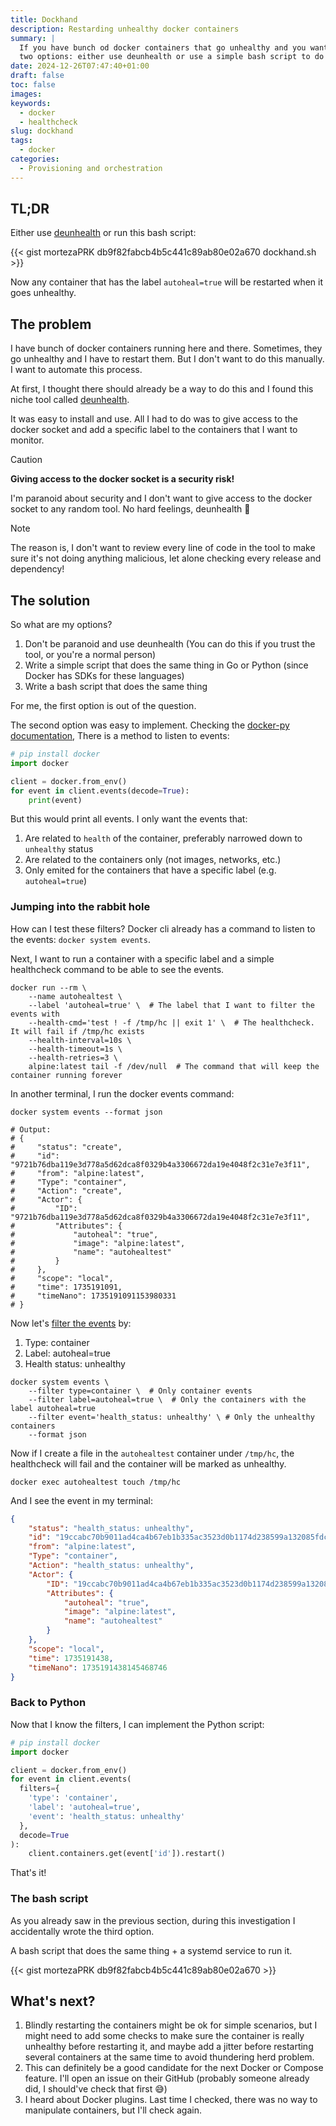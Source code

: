 ```yaml
---
title: Dockhand
description: Restarding unhealthy docker containers
summary: |
  If you have bunch od docker containers that go unhealthy and you want to restart them automatically, you have
  two options: either use deunhealth or use a simple bash script to do the same thing.
date: 2024-12-26T07:47:40+01:00
draft: false
toc: false
images:
keywords:
  - docker
  - healthcheck
slug: dockhand
tags:
  - docker
categories:
  - Provisioning and orchestration
---
```


## TL;DR

Either use [deunhealth](https://github.com/qdm12/deunhealth) or run this bash script:

{{< gist mortezaPRK db9f82fabcb4b5c441c89ab80e02a670 dockhand.sh >}}

Now any container that has the label `autoheal=true` will be restarted when it goes unhealthy.


## The problem

I have bunch of docker containers running here and there. Sometimes, they go unhealthy and I have to restart them. But I don't want to do this manually. I want to automate this process.

At first, I thought there should already be a way to do this and I found this niche tool called [deunhealth](https://github.com/qdm12/deunhealth).

It was easy to install and use. All I had to do was to give access to the docker socket and add a specific label to the containers that I want to monitor.


> [!CAUTION]
> **Giving access to the docker socket is a security risk!**

I'm paranoid about security and I don't want to give access to the docker socket to any random tool. No hard feelings, deunhealth :melting_face:

> [!NOTE]
> The reason is, I don't want to review every line of code in the tool to make sure it's not doing anything malicious, let alone checking every release and dependency!


## The solution

So what are my options?

1. Don't be paranoid and use deunhealth (You can do this if you trust the tool, or you're a normal person)
2. Write a simple script that does the same thing in Go or Python (since Docker has SDKs for these languages)
3. Write a bash script that does the same thing


For me, the first option is out of the question.

The second option was easy to implement. Checking the [docker-py documentation](https://docker-py.readthedocs.io/en/stable/client.html), There is a method to listen to events:

```python
# pip install docker
import docker

client = docker.from_env()
for event in client.events(decode=True):
    print(event)
```

But this would print all events. I only want the events that:
1. Are related to `health` of the container, preferably narrowed down to `unhealthy` status
2. Are related to the containers only (not images, networks, etc.)
3. Only emited for the containers that have a specific label (e.g. `autoheal=true`)

### Jumping into the rabbit hole

How can I test these filters? Docker cli already has a command to listen to the events: `docker system events`.

Next, I want to run a container with a specific label and a simple healthcheck command to be able to see the events.

```shell
docker run --rm \
    --name autohealtest \
    --label 'autoheal=true' \  # The label that I want to filter the events with
    --health-cmd='test ! -f /tmp/hc || exit 1' \  # The healthcheck. It will fail if /tmp/hc exists
    --health-interval=10s \
    --health-timeout=1s \
    --health-retries=3 \
    alpine:latest tail -f /dev/null  # The command that will keep the container running forever
```

In another terminal, I run the docker events command:

```shell
docker system events --format json

# Output:
# {
#     "status": "create",
#     "id": "9721b76dba119e3d778a5d62dca8f0329b4a3306672da19e4048f2c31e7e3f11",
#     "from": "alpine:latest",
#     "Type": "container",
#     "Action": "create",
#     "Actor": {
#         "ID": "9721b76dba119e3d778a5d62dca8f0329b4a3306672da19e4048f2c31e7e3f11",
#         "Attributes": {
#             "autoheal": "true",
#             "image": "alpine:latest",
#             "name": "autohealtest"
#         }
#     },
#     "scope": "local",
#     "time": 1735191091,
#     "timeNano": 1735191091153980331
# }
```

Now let's [filter the events](https://docs.docker.com/reference/cli/docker/system/events/#filter) by:
1. Type: container
2. Label: autoheal=true
3. Health status: unhealthy

```shell
docker system events \
    --filter type=container \  # Only container events
    --filter label=autoheal=true \  # Only the containers with the label autoheal=true
    --filter event='health_status: unhealthy' \ # Only the unhealthy containers
    --format json
```

Now if I create a file in the `autohealtest` container under `/tmp/hc`, the healthcheck will fail and the container will be marked as unhealthy.

```shell
docker exec autohealtest touch /tmp/hc
```

And I see the event in my terminal:
```json
{
    "status": "health_status: unhealthy",
    "id": "19ccabc70b9011ad4ca4b67eb1b335ac3523d0b1174d238599a132085fdcb142",
    "from": "alpine:latest",
    "Type": "container",
    "Action": "health_status: unhealthy",
    "Actor": {
        "ID": "19ccabc70b9011ad4ca4b67eb1b335ac3523d0b1174d238599a132085fdcb142",
        "Attributes": {
            "autoheal": "true",
            "image": "alpine:latest",
            "name": "autohealtest"
        }
    },
    "scope": "local",
    "time": 1735191438,
    "timeNano": 1735191438145468746
}
```

### Back to Python

Now that I know the filters, I can implement the Python script:

```python
# pip install docker
import docker

client = docker.from_env()
for event in client.events(
  filters={
    'type': 'container',
    'label': 'autoheal=true',
    'event': 'health_status: unhealthy'
  },
  decode=True
):
    client.containers.get(event['id']).restart()
```

That's it!

### The bash script

As you already saw in the previous section, during this investigation I accidentally wrote the third option.

A bash script that does the same thing + a systemd service to run it.

{{< gist mortezaPRK db9f82fabcb4b5c441c89ab80e02a670 >}}


## What's next?

1. Blindly restarting the containers might be ok for simple scenarios, but I might need to add some checks to make sure the container is really unhealthy before restarting it, and maybe add a jitter before restarting several containers at the same time to avoid thundering herd problem.
2. This can definitely be a good candidate for the next Docker or Compose feature. I'll open an issue on their GitHub (probably someone already did, I should've check that first :sweat_smile:)
3. I heard about Docker plugins. Last time I checked, there was no way to manipulate containers, but I'll check again.
